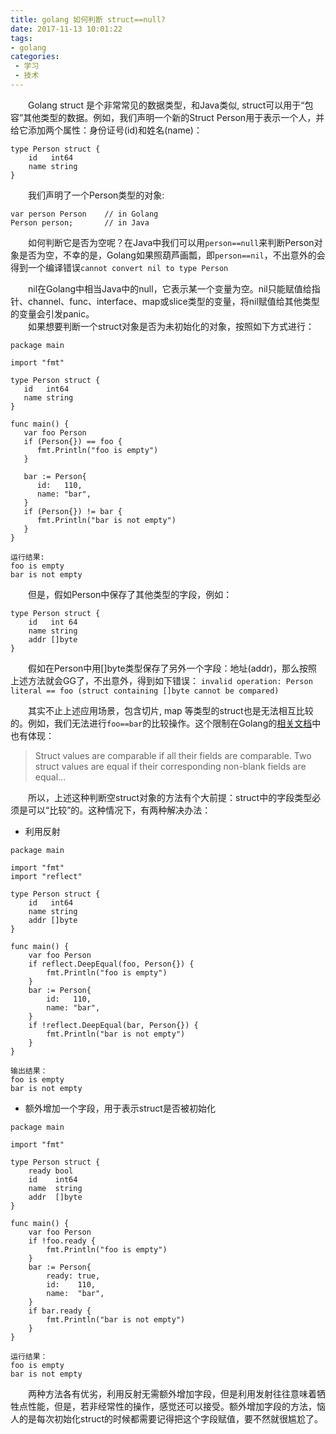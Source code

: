 ```yaml
---
title: golang 如何判断 struct==null?
date: 2017-11-13 10:01:22
tags:
- golang
categories:
 - 学习
 - 技术
---
```


&emsp;&emsp;Golang struct 是个非常常见的数据类型，和Java类似, struct可以用于“包容”其他类型的数据。例如，我们声明一个新的Struct Person用于表示一个人，并给它添加两个属性：身份证号(id)和姓名(name)：

<!-- more -->

```
type Person struct {
    id   int64
    name string
}
```
&emsp;&emsp;我们声明了一个Person类型的对象:
```
var person Person    // in Golang
Person person;       // in Java
```
&emsp;&emsp;如何判断它是否为空呢？在Java中我们可以用`person==null`来判断Person对象是否为空，不幸的是，Golang如果照葫芦画瓢，即`person==nil`，不出意外的会得到一个编译错误`cannot convert nil to type Person`

&emsp;&emsp;nil在Golang中相当Java中的null，它表示某一个变量为空。nil只能赋值给指针、channel、func、interface、map或slice类型的变量，将nil赋值给其他类型的变量会引发panic。  
&emsp;&emsp;如果想要判断一个struct对象是否为未初始化的对象，按照如下方式进行：

```
package main

import "fmt"

type Person struct {
   id   int64
   name string
}

func main() {
   var foo Person
   if (Person{}) == foo {
      fmt.Println("foo is empty")
   }

   bar := Person{
      id:   110,
      name: "bar",
   }
   if (Person{}) != bar {
      fmt.Println("bar is not empty")
   }
}  

运行结果:
foo is empty
bar is not empty
```
&emsp;&emsp;但是，假如Person中保存了其他类型的字段，例如：
```
type Person struct {
    id   int 64
    name string
    addr []byte
}
```
&emsp;&emsp;假如在Person中用[]byte类型保存了另外一个字段：地址(addr)，那么按照上述方法就会GG了，不出意外，得到如下错误：
`invalid operation: Person literal == foo (struct containing []byte cannot be compared)`

&emsp;&emsp;其实不止上述应用场景，包含切片, map 等类型的struct也是无法相互比较的。例如，我们无法进行`foo==bar`的比较操作。这个限制在Golang的[相关文档][1]中也有体现：
> Struct values are comparable if all their fields are comparable. Two struct values are equal if their corresponding non-blank fields are equal...

&emsp;&emsp;所以，上述这种判断空struct对象的方法有个大前提：struct中的字段类型必须是可以“比较”的。这种情况下，有两种解决办法：

* 利用反射
```
package main

import "fmt"
import "reflect"

type Person struct {
    id   int64
    name string
    addr []byte
}

func main() {
    var foo Person
    if reflect.DeepEqual(foo, Person{}) {
        fmt.Println("foo is empty")
    }
    bar := Person{
        id:   110,
        name: "bar",
    }
    if !reflect.DeepEqual(bar, Person{}) {
        fmt.Println("bar is not empty")
    }
}

输出结果：
foo is empty
bar is not empty
```
* 额外增加一个字段，用于表示struct是否被初始化
```
package main

import "fmt"

type Person struct {
    ready bool
    id    int64
    name  string
    addr  []byte
}

func main() {
    var foo Person
    if !foo.ready {
        fmt.Println("foo is empty")
    }
    bar := Person{
        ready: true,
        id:    110,
        name:  "bar",
    }
    if bar.ready {
        fmt.Println("bar is not empty")
    }
}

运行结果：
foo is empty
bar is not empty
```
&emsp;&emsp;两种方法各有优劣，利用反射无需额外增加字段，但是利用发射往往意味着牺牲点性能，但是，若非经常性的操作，感觉还可以接受。额外增加字段的方法，恼人的是每次初始化struct的时候都需要记得把这个字段赋值，要不然就很尴尬了。

[1]:	https://golang.org/ref/spec#Assignability